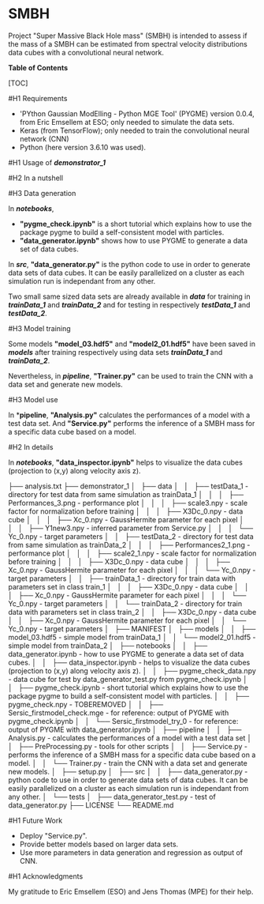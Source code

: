# SMBH

Project "Super Massive Black Hole mass" (SMBH) is intended to assess if the mass of a SMBH can be estimated from spectral velocity distributions data cubes with a convolutional neural network. 

**Table of Contents**


[TOC]

#H1 Requirements

- 'PYthon Gaussian ModElling - Python MGE Tool' (PYGME) version 0.0.4, from Eric Emsellem at ESO; only needed to simulate the data sets.
- Keras (from TensorFlow); only needed to train the convolutional neural network (CNN)
- Python (here version 3.6.10 was used).

#H1 Usage of ***demonstrator_1***

#H2 In a nutshell

#H3 Data generation

In ***notebooks***, 
- **"pygme_check.ipynb"** is a short tutorial which explains how to use the package pygme to build a self-consistent model with particles.
- **"data_generator.ipynb"** shows how to use PYGME to generate a data set of data cubes.

In ***src***, **"data_generator.py"** is the python code to use in order to generate data sets of data cubes. It can be easily parallelized on a cluster as each simulation run is independant from any other.

Two small same sized data sets are already available in ***data*** for training in ***trainData_1*** and  ***trainData_2*** and for testing in respectively ***testData_1*** and  ***testData_2***.

#H3 Model training

Some models **"model_03.hdf5"** and **"model2_01.hdf5"** have been saved in ***models*** after training respectively using data sets ***trainData_1*** and  ***trainData_2***.

Nevertheless, in ***pipeline***, **"Trainer.py"** can be used to train the CNN with a data set and generate new models.

#H3 Model use

In ***pipeline**, **"Analysis.py"** calculates the performances of a model with a test data set. And **"Service.py"** performs the inference of a SMBH mass for a specific data cube based on a model. 

#H2 In details

In ***notebooks***, **"data_inspector.ipynb"** helps to visualize the data cubes (projection to (x,y) along velocity axis z).



├── analysis.txt
├── demonstrator_1
│   ├── data
│   │   ├── testData_1                   - directory for test data from same simulation as trainData_1
│   │   │   ├── Performances_3.png       - performance plot
│   │   │   ├── scale3.npy               - scale factor for normalization before training
│   │   │   ├── X3Dc_0.npy               - data cube
│   │   │   ├── Xc_0.npy                 - GaussHermite parameter for each pixel
│   │   │   ├── Y1new3.npy               - inferred parameter from Service.py
│   │   │   └── Yc_0.npy                 - target parameters 
│   │   ├── testData_2                   - directory for test data from same simulation as trainData_2
│   │   │   ├── Performances2_1.png      - performance plot
│   │   │   ├── scale2_1.npy             - scale factor for normalization before training
│   │   │   ├── X3Dc_0.npy               - data cube
│   │   │   ├── Xc_0.npy                 - GaussHermite parameter for each pixel
│   │   │   └── Yc_0.npy                 - target parameters 
│   │   ├── trainData_1                  - directory for train data with parameters set in class train_1
│   │   │   ├── X3Dc_0.npy               - data cube
│   │   │   ├── Xc_0.npy                 - GaussHermite parameter for each pixel
│   │   │   └── Yc_0.npy                 - target parameters 
│   │   └── trainData_2                  - directory for train data  with parameters set in class train_2
│   │       ├── X3Dc_0.npy               - data cube
│   │       ├── Xc_0.npy                 - GaussHermite parameter for each pixel
│   │       └── Yc_0.npy                 - target parameters 
│   ├── MANIFEST
│   ├── models
│   │   ├── model_03.hdf5                - simple model from trainData_1
│   │   └── model2_01.hdf5               - simple model from trainData_2
│   ├── notebooks
│   │   ├── data_generator.ipynb         - how to use PYGME to generate a data set of data cubes.
│   │   ├── data_inspector.ipynb         - helps to visualize the data cubes (projection to (x,y) along velocity axis z).
│   │   ├── pygme_check_data.npy         - data cube for test by data_generator_test.py from  pygme_check.ipynb
│   │   ├── pygme_check.ipynb            - short tutorial which explains how to use the package pygme to build a self-consistent model with particles.
│   │   ├── pygme_check.npy              - TOBEREMOVED 
│   │   ├── Sersic_firstmodel_check.mge  - for reference: output of PYGME with pygme_check.ipynb
│   │   └── Sersic_firstmodel_try_0      - for reference: output of PYGME with data_generator.ipynb
│   ├── pipeline
│   │   ├── Analysis.py                  - calculates the performances of a model with a test data set
│   │   ├── PreProcessing.py             - tools for other scripts
│   │   ├── Service.py                   - performs the inference of a SMBH mass for a specific data cube based on a model.
│   │   └── Trainer.py                   - train the CNN with a data set and generate new models.
│   ├── setup.py
│   ├── src
│   │   ├── data_generator.py            - python code to use in order to generate data sets of data cubes. It can be easily parallelized on a cluster as each simulation run is independant from any other.
│   └── tests
│       ├── data_generator_test.py       - test of data_generator.py 
├── LICENSE
└── README.md

#H1 Future Work

- Deploy "Service.py". 
- Provide better models based on larger data sets.
- Use more parameters in data generation and regression as output of CNN.

#H1 Acknowledgments

My gratitude to Eric Emsellem (ESO) and Jens Thomas (MPE) for their help. 
